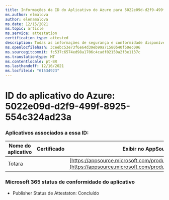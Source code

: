 ```yaml
---
title: Informações da ID do Aplicativo do Azure para 5022e09d-d2f9-499f-8925-554c324ad23a
ms.author: elmalova
author: elenamalova
ms.date: 12/15/2021
ms.topic: article
ms.service: attestation
certification_type: attested
description: Todas as informações de segurança e conformidade disponíveis para 5022e09d-d2f9-499f-8925-554c324ad23a.
ms.openlocfilehash: 3ceebc53e73f6e64d39eb99a71580b40f50ec096
ms.sourcegitcommit: fc537c6574ed98a1706c4cadf02150a2f3e1137c
ms.translationtype: MT
ms.contentlocale: pt-BR
ms.lasthandoff: 12/16/2021
ms.locfileid: "61534923"
---
```

# <a name="azure-app-id-5022e09d-d2f9-499f-8925-554c324ad23a"></a>ID do aplicativo do Azure: 5022e09d-d2f9-499f-8925-554c324ad23a


### <a name="apps-associated-with-this-id"></a>Aplicativos associados a essa ID:
| **Nome do aplicativo** | **Certificado** | **Exibir no AppSource** |
|--------------|---------------|-----------------------|
| [Totara](https://docs.microsoft.com/microsoft-365-app-certification/forward/WA200003222) |  | [https://appsource.microsoft.com/product/office/WA200003222](https://appsource.microsoft.com/product/office/WA200003222) |

### <a name="microsoft-365-app-compliance-status"></a>Microsoft 365 status de conformidade do aplicativo
- Publisher Status de Attestaton: Concluído
